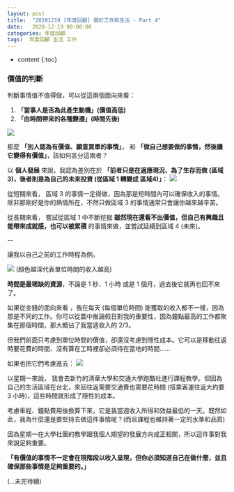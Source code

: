 ```yaml
---
layout: post
title:  "20201219 [年度回顧] 關於工作和生活 - Part 4"
date:   2020-12-19 00:00:00
categories: 年度回顧
tags:  年度回顧 生活 工作
---
```



* content
{:toc}


### 價值的判斷
判斷事情值不值得做，可以從這兩個面向來看：
1. **「當事人是否為此產生動機」(價值高低)**
2. **「由時間帶來的各種變遷」(時間先後)**

![](https://i.imgur.com/xjXa673.jpg)

那麼 **「別人認為有價值、願意買單的事情」**，
和 **「做自己想要做的事情，然後讓它變得有價值」**，該如何區分這兩者？

以 **個人發展** 來說，我認為差別在於
**「前者只是在適應現況、為了生存而做 (區域3)，後者則是為自己的未來投資 (從區域 1 轉變成 區域4)」**：
![](https://i.imgur.com/r54WaBK.jpg)

從短期來看，
區域 3 的事情一定得做，因為那是短時間內可以確保收入的事情。除非那剛好是你的熱情所在，不然只做區域 3 的事情通常只會讓你越來越辛苦。

從長期來看，
嘗試從區域 1 中不斷挖掘 **雖然現在還看不出價值，但自己有興趣且能帶來成就感，也可以被累積** 的事情來做，並嘗試延續到區域 4 (未來)。

--

讓我以自己之前的工作時程為例。

![](https://i.imgur.com/HeRIs80.jpg)
(顏色越深代表單位時間的收入越高)

**時間是最稀缺的資源**，不論是 1 秒、1 小時 或是 1 個月，過去後它就再也回不來了。

如果從金錢的面向來看 ，我在每天 (每個單位時間) 能獲取的收入都不一樣，因為那是不同的工作。你可以從圖中推論假日對我的重要性，因為鐘點最高的工作都聚集在那個時間，那大概佔了我當週收入的 2/3。

但我們前面只考慮到單位時間的價值，卻還沒考慮到隱性成本。它可以是移動往返時要花費的時間、沒有算在工時裡卻必須待在當地的時間......

如果也把它們考慮進去：
![](https://i.imgur.com/vEi7MLq.jpg)

以星期一來說，
我會去新竹的清華大學和交通大學跑酷社進行課程教學。但因為自己的生活區域在台北，來回往返需要交通費也需要花時間 (搭乘客運往返大約要 3 小時)，這些時間就形成了隱性的成本。

考慮車程、鐘點費用後換算下來，它是我當週收入所得和效益最低的一天。既然如此，我為什麼還是要堅持去做這件事情呢？(而且課程也維持著一定的水準和品質)

因為星期一在大學社團的教學跟我個人期望的發展方向成正相關，所以這件事對我來說足夠重要。

**「有價值的事情不一定會在現階段以收入呈現，但你必須知道自己在做什麼，並且確保那些事情是足夠重要的。」**

(...未完待續)
